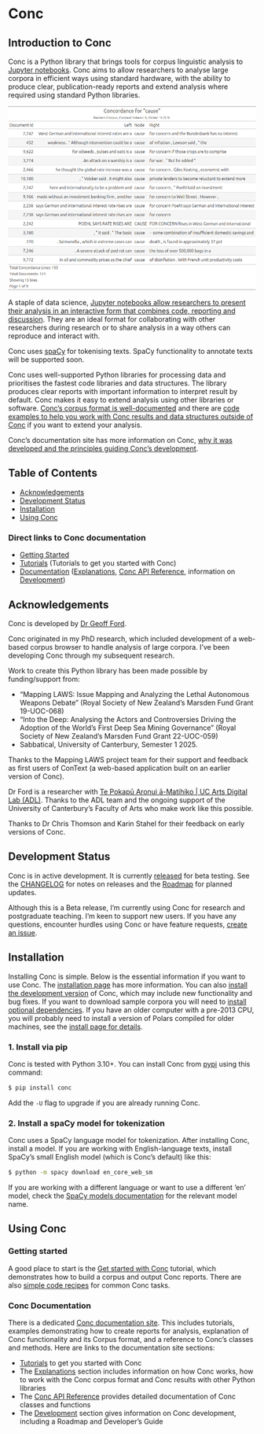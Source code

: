# Conc


<!-- WARNING: THIS FILE WAS AUTOGENERATED! DO NOT EDIT! -->

## Introduction to Conc

Conc is a Python library that brings tools for corpus linguistic
analysis to [Jupyter notebooks](https://docs.jupyter.org/en/latest/).
Conc aims to allow researchers to analyse large corpora in efficient
ways using standard hardware, with the ability to produce clear,
publication-ready reports and extend analysis where required using
standard Python libraries.

<img src="50_conc-5.png" data-fig-align="left"
alt="Example Concordance" />

A staple of data science, [Jupyter notebooks allow researchers to
present their analysis in an interactive form that combines code,
reporting and
discussion](https://docs.jupyter.org/en/latest/#what-is-a-notebook).
They are an ideal format for collaborating with other researchers during
research or to share analysis in a way others can reproduce and interact
with.

Conc uses [spaCy](https://spacy.io/) for tokenising texts. SpaCy
functionality to annotate texts will be supported soon.

Conc uses well-supported Python libraries for processing data and
prioritises the fastest code libraries and data structures. The library
produces clear reports with important information to interpret result by
default. Conc makes it easy to extend analysis using other libraries or
software. [Conc’s corpus format is
well-documented](https://geoffford.nz/conc/explanations/anatomy.html)
and there are [code examples to help you work with Conc results and data
structures outside of
Conc](https://geoffford.nz/conc/tutorials/recipes.html) if you want to
extend your analysis.

Conc’s documentation site has more information on Conc, [why it was
developed and the principles guiding Conc’s
development](https://geoffford.nz/conc/explanations/why.html).

## Table of Contents

- [Acknowledgements](#acknowledgements)  
- [Development Status](#development-status)  
- [Installation](#installation)  
- [Using Conc](#using-conc)

### Direct links to Conc documentation

- [Getting Started](https://geoffford.nz/conc/tutorials/start.html)  
- [Tutorials](https://geoffford.nz/conc/tutorials) (Tutorials to get you
  started with Conc)  
- [Documentation](https://geoffford.nz/conc/)
  ([Explanations](https://geoffford.nz/conc/explanations), [Conc API
  Reference](https://geoffford.nz/conc/api), information on
  [Development](https://geoffford.nz/conc/development))

## Acknowledgements

Conc is developed by [Dr Geoff Ford](https://geoffford.nz/).

Conc originated in my PhD research, which included development of a
web-based corpus browser to handle analysis of large corpora. I’ve been
developing Conc through my subsequent research.

Work to create this Python library has been made possible by
funding/support from:

- “Mapping LAWS: Issue Mapping and Analyzing the Lethal Autonomous
  Weapons Debate” (Royal Society of New Zealand’s Marsden Fund Grant
  19-UOC-068)  
- “Into the Deep: Analysing the Actors and Controversies Driving the
  Adoption of the World’s First Deep Sea Mining Governance” (Royal
  Society of New Zealand’s Marsden Fund Grant 22-UOC-059)
- Sabbatical, University of Canterbury, Semester 1 2025.

Thanks to the Mapping LAWS project team for their support and feedback
as first users of ConText (a web-based application built on an earlier
version of Conc).

Dr Ford is a researcher with [Te Pokapū Aronui ā-Matihiko \| UC Arts
Digital Lab (ADL)](https://artsdigitallab.canterbury.ac.nz/). Thanks to
the ADL team and the ongoing support of the University of Canterbury’s
Faculty of Arts who make work like this possible.

Thanks to Dr Chris Thomson and Karin Stahel for their feedback on early
versions of Conc.

## Development Status

Conc is in active development. It is currently
[released](https://pypi.org/project/conc) for beta testing. See the
[CHANGELOG](CHANGELOG.md) for notes on releases and the
[Roadmap](https://geoffford.nz/development/roadmap.html) for planned
updates.

Although this is a Beta release, I’m currently using Conc for research
and postgraduate teaching. I’m keen to support new users. If you have
any questions, encounter hurdles using Conc or have feature requests,
[create an issue](https://github.com/polsci/conc/issues/new).

## Installation

Installing Conc is simple. Below is the essential information if you
want to use Conc. The [installation
page](https://geoffford.nz/conc/tutorials/install.html) has more
information. You can also [install the development
version](https://geoffford.nz/conc/tutorials/install.html#install-the-development-version)
of Conc, which may include new functionality and bug fixes. If you want
to download sample corpora you will need to [install optional
dependencies](https://geoffford.nz/conc/tutorials/install.html#install-optional-dependencies).
If you have an older computer with a pre-2013 CPU, you will probably
need to install a version of Polars compiled for older machines, see the
[install page for
details](https://geoffford.nz/conc/tutorials/install.html#pre-2013-cpu-install-polars-with-support-for-older-machines).

### 1. Install via pip

Conc is tested with Python 3.10+. You can install Conc from
[pypi](https://pypi.org/project/conc) using this command:

``` sh
$ pip install conc
```

Add the `-U` flag to upgrade if you are already running Conc.

### 2. Install a spaCy model for tokenization

Conc uses a SpaCy language model for tokenization. After installing
Conc, install a model. If you are working with English-language texts,
install SpaCy’s small English model (which is Conc’s default) like this:

``` sh
$ python -m spacy download en_core_web_sm
```

If you are working with a different language or want to use a different
‘en’ model, check the [SpaCy models
documentation](https://spacy.io/models/) for the relevant model name.

## Using Conc

### Getting started

A good place to start is the [Get started with
Conc](https://geoffford.nz/conc/tutorials/start.html) tutorial, which
demonstrates how to build a corpus and output Conc reports. There are
also [simple code
recipes](https://geoffford.nz/conc/tutorials/recipes.html) for common
Conc tasks.

### Conc Documentation

There is a dedicated [Conc documentation
site](https://geoffford.nz/conc/). This includes tutorials, examples
demonstrating how to create reports for analysis, explanation of Conc
functionality and its Corpus format, and a reference to Conc’s classes
and methods. Here are links to the documentation site sections:

- [Tutorials](https://geoffford.nz/conc/tutorials) to get you started
  with Conc  
- The [Explanations](https://geoffford.nz/conc/explanations) section
  includes information on how Conc works, how to work with the Conc
  corpus format and Conc results with other Python libraries  
- The [Conc API Reference](https://geoffford.nz/conc/api) provides
  detailed documentation of Conc classes and functions  
- The [Development](https://geoffford.nz/conc/development) section gives
  information on Conc development, including a Roadmap and Developer’s
  Guide
